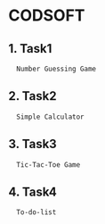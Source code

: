# CODSOFT
## 1. Task1
      Number Guessing Game

## 2. Task2
      Simple Calculator

## 3. Task3
      Tic-Tac-Toe Game

## 4. Task4
      To-do-list 
